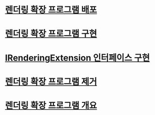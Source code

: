 # [렌더링 확장 프로그램 배포](deploying-a-rendering-extension.md)
# [렌더링 확장 프로그램 구현](implementing-a-rendering-extension.md)
# [IRenderingExtension 인터페이스 구현](implementing-the-irenderingextension-interface.md)
# [렌더링 확장 프로그램 제거](removing-a-rendering-extension.md)
# [렌더링 확장 프로그램 개요](rendering-extensions-overview.md)
